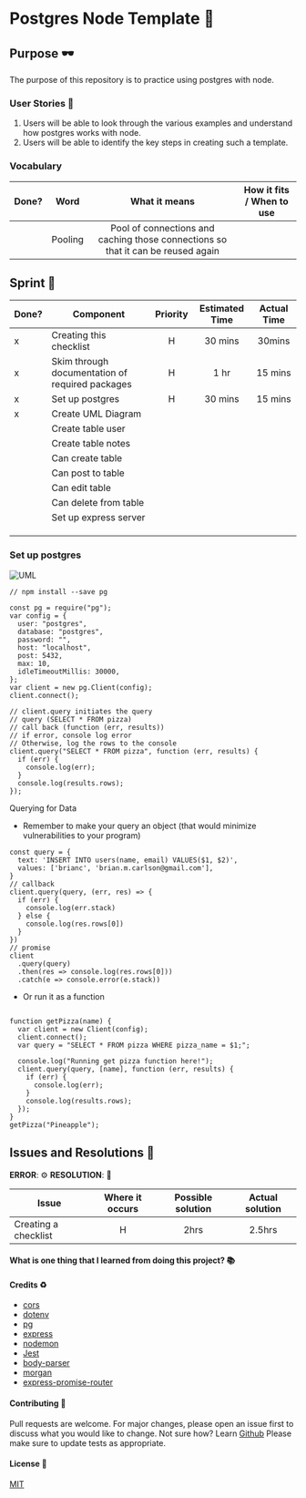 # Postgres Node Template :rocket:

## Purpose :dark_sunglasses:

The purpose of this repository is to practice using postgres with node.

### User Stories :telescope:

1. Users will be able to look through the various examples and understand how postgres works with node.
2. Users will be able to identify the key steps in creating such a template.

### Vocabulary

| Done? | Word    |                                  What it means                                   | How it fits / When to use |
| ----- | ------- | :------------------------------------------------------------------------------: | :-----------------------: |
|       | Pooling | Pool of connections and caching those connections so that it can be reused again |                           |

## Sprint :athletic_shoe:

| Done? | Component                                       | Priority | Estimated Time | Actual Time |
| ----- | ----------------------------------------------- | :------: | :------------: | :---------: |
| x     | Creating this checklist                         |    H     |    30 mins     |   30mins    |
| x     | Skim through documentation of required packages |    H     |      1 hr      |   15 mins   |
| x     | Set up postgres                                 |    H     |    30 mins     |   15 mins   |
| x     | Create UML Diagram                              |          |                |             |
|       | Create table user                               |          |                |             |
|       | Create table notes                              |          |                |             |
|       | Can create table                                |          |                |             |
|       | Can post to table                               |          |                |             |
|       | Can edit table                                  |          |                |             |
|       | Can delete from table                           |          |                |             |
|       | Set up express server                           |          |                |             |
|       |                                                 |          |                |             |
|       |                                                 |          |                |             |
|       |                                                 |          |                |             |

### Set up postgres

![UML](https://www.dropbox.com/s/cwsgbxtlhurkgux/_ERD%20with%20colored%20entities%20example%20%28UML%20notation%29.png?raw=1)

```
// npm install --save pg

const pg = require("pg");
var config = {
  user: "postgres",
  database: "postgres",
  password: "",
  host: "localhost",
  post: 5432,
  max: 10,
  idleTimeoutMillis: 30000,
};
var client = new pg.Client(config);
client.connect();

// client.query initiates the query
// query (SELECT * FROM pizza)
// call back (function (err, results))
// if error, console log error
// Otherwise, log the rows to the console
client.query("SELECT * FROM pizza", function (err, results) {
  if (err) {
    console.log(err);
  }
  console.log(results.rows);
});

```

Querying for Data

- Remember to make your query an object (that would minimize vulnerabilities to your program)

```
const query = {
  text: 'INSERT INTO users(name, email) VALUES($1, $2)',
  values: ['brianc', 'brian.m.carlson@gmail.com'],
}
// callback
client.query(query, (err, res) => {
  if (err) {
    console.log(err.stack)
  } else {
    console.log(res.rows[0])
  }
})
// promise
client
  .query(query)
  .then(res => console.log(res.rows[0]))
  .catch(e => console.error(e.stack))

```

- Or run it as a function

```

function getPizza(name) {
  var client = new Client(config);
  client.connect();
  var query = "SELECT * FROM pizza WHERE pizza_name = $1;";

  console.log("Running get pizza function here!");
  client.query(query, [name], function (err, results) {
    if (err) {
      console.log(err);
    }
    console.log(results.rows);
  });
}
getPizza("Pineapple");
```

## Issues and Resolutions :flashlight:

**ERROR**: :gear:
**RESOLUTION**: :key:

| Issue                | Where it occurs | Possible solution | Actual solution |
| -------------------- | :-------------: | :---------------: | :-------------: |
| Creating a checklist |        H        |       2hrs        |     2.5hrs      |

#### What is one thing that I learned from doing this project? :books:

#### Credits :recycle:

- [cors](https://expressjs.com/en/resources/middleware/cors.html)
- [dotenv](https://github.com/motdotla/dotenv)
- [pg](https://node-postgres.com/)
- [express](https://expressjs.com/)
- [nodemon](https://nodemon.io/)
- [Jest](https://jestjs.io/)
- [body-parser](https://github.com/expressjs/body-parser)
- [morgan](https://www.npmjs.com/package/morgan)
- [express-promise-router](https://github.com/express-promise-router/express-promise-router)

#### Contributing :round_pushpin:

Pull requests are welcome. For major changes, please open an issue first to discuss what you would like to change.
Not sure how? Learn [Github](https://www.youtube.com/watch?v=3RjQznt-8kE&list=PL4cUxeGkcC9goXbgTDQ0n_4TBzOO0ocPR)
Please make sure to update tests as appropriate.

#### License :memo:

[MIT](https://choosealicense.com/licenses/mit/)
